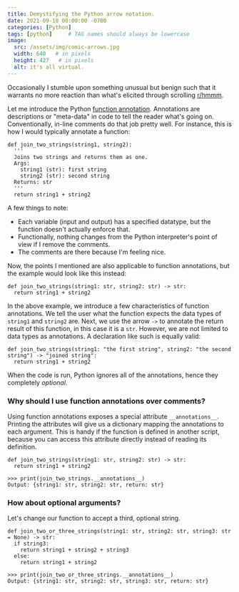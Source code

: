 ```yaml
---
title: Demystifying the Python arrow notation.
date: 2021-09-18 00:00:00 -0700
categories: [Python]
tags: [python]     # TAG names should always be lowercase
image:
  src: /assets/img/comic-arrows.jpg
  width: 640   # in pixels
  height: 427   # in pixels
  alt: it's all virtual.
---
```

Occasionally I stumble upon something unusual but benign such that it warrants no more reaction than what's elicited through scrolling [r/hmmm](https://www.reddit.com/r/hmmm/).

Let me introduce the Python [function annotation](https://www.python.org/dev/peps/pep-3107/). Annotations are descriptions or "meta-data" in code to tell the reader what's going on. Conventionally, in-line comments do that job pretty well. For instance, this is how I would typically annotate a function:

```python:
def join_two_strings(string1, string2):
  '''
  Joins two strings and returns them as one.
  Args:
    string1 (str): first string
    string2 (str): second string
  Returns: str
  '''
  return string1 + string2
```

A few things to note:
- Each variable (input and output) has a specified datatype, but the function doesn't actually enforce that.
- Functionally, nothing changes from the Python interpreter's point of view if I remove the comments.
- The comments are there because I'm feeling nice.

Now, the points I mentioned are also applicable to function annotations, but the example would look like this instead:
```python:
def join_two_strings(string1: str, string2: str) -> str:
  return string1 + string2
```

In the above example, we introduce a few characteristics of function annotations. We tell the user what the function expects the data types of `string1` and `string2` are. Next, we use the arrow `->` to annotate the return result of this function, in this case it is a `str`. However, we are not limited to data types as annotations. A declaration like such is equally valid:

```python:
def join_two_strings(string1: "the first string", string2: "the second string") -> "joined string":
  return string1 + string2
```

When the code is run, Python ignores all of the annotations, hence they completely *optional*.

### Why should I use function annotations over comments?

Using function annotations exposes a special attribute `__annotations__`. Printing the attributes will give us a dictionary mapping the annotations to each argument. This is handy if the function is defined in another script, because you can access this attribute directly instead of reading its definition.

```python:
def join_two_strings(string1: str, string2: str) -> str:
  return string1 + string2
```
```
>>> print(join_two_strings.__annotations__)
Output: {string1: str, string2: str, return: str}
```

### How about optional arguments?
Let's change our function to accept a third, optional string.

```python:
def join_two_or_three_strings(string1: str, string2: str, string3: str = None) -> str:
  if string3:
    return string1 + string2 + string3
  else:
    return string1 + string2
```
```
>>> print(join_two_or_three_strings.__annotations__)
Output: {string1: str, string2: str, string3: str, return: str}
```